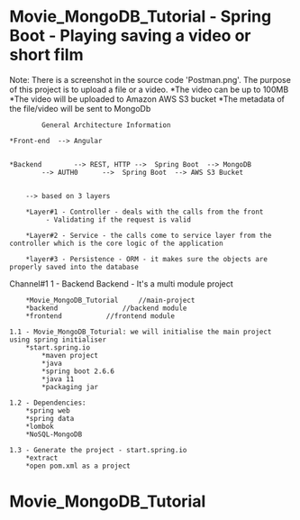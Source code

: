 # Movie_MongoDB_Tutorial - Spring Boot - Playing saving a video or short film


Note: There is a screenshot in the source code 'Postman.png'. The purpose of this project is to upload a file or a video.
		*The video can be up to 100MB
		*The video will be uploaded to Amazon AWS S3 bucket
		*The metadata of the file/video will be sent to MongoDb


			General Architecture Information

	*Front-end	--> Angular


	*Backend		-->	REST, HTTP -->	Spring Boot  --> MongoDB
			-->	AUTH0	   -->	Spring Boot  --> AWS S3 Bucket


		--> based on 3 layers

		*Layer#1 - Controller - deals with the calls from the front
			 - Validating if the request is valid

		*Layer#2 - Service - the calls come to service layer from the controller which is the core logic of the application

		*layer#3 - Persistence - ORM - it makes sure the objects are properly saved into the database


Channel#1
1 - Backend
	Backend - It's a multi module project

		*Movie_MongoDB_Tutorial		//main-project 
		*backend				//backend module
		*frontend			//frontend module

	1.1 - Movie_MongoDB_Toturial: we will initialise the main project using spring initialiser
		*start.spring.io
			*maven project
			*java
			*spring boot 2.6.6
			*java 11
			*packaging jar

	1.2 - Dependencies: 
		*spring web
		*spring data
		*lombok
		*NoSQL-MongoDB

	1.3 - Generate the project - start.spring.io
		*extract
		*open pom.xml as a project


# Movie_MongoDB_Tutorial
